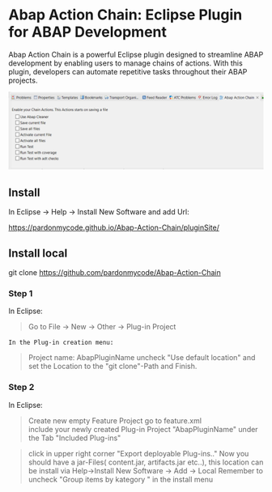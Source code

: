 # Abap Action Chain: Eclipse Plugin for ABAP Development ##

Abap Action Chain is a powerful Eclipse plugin designed to streamline ABAP development by enabling users to manage chains of actions. 
With this plugin, developers can automate repetitive tasks throughout their ABAP projects.

![Action Chain](ActionChain.PNG "Action Chain")


##  Install 
In Eclipse -> Help -> Install New Software and add Url: 

https://pardonmycode.github.io/Abap-Action-Chain/pluginSite/



##  Install local 

git clone https://github.com/pardonmycode/Abap-Action-Chain

### Step 1
In Eclipse: 
>	Go to File -> New -> Other -> Plug-in Project 
	
	In the Plug-in creation menu:
>   Project name: AbapPluginName
>		uncheck "Use default location" 
>		and set the Location to the "git clone"-Path and Finish.
	
 

### Step 2
In Eclipse: 
> 
> Create new empty Feature Project 
> go to feature.xml  
> include your newly created Plug-in Project "AbapPluginName" under the Tab "Included Plug-ins" 

> click in upper right corner "Export deployable Plug-ins.."
> Now you should have a jar-Files( content.jar, artifacts.jar etc..), 
> this location can be install via Help->Install New Software -> Add -> Local
> Remember to uncheck "Group items by kategory " in the install menu




